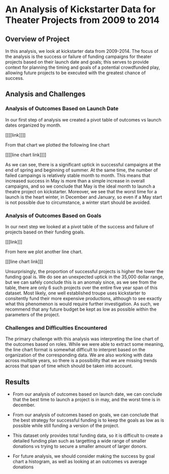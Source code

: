 # An Analysis of Kickstarter Data for Theater Projects from 2009 to 2014

## Overview of Project

In this analysis, we look at kickstarter data from 2009-2014. The focus of the analysis is the success or failure of funding campaigns for theater projects based on their launch date and goals; this serves to provide context for planning the timing and goals of a potential crowdfunded play, allowing future projects to be executed with the greatest chance of success.

## Analysis and Challenges

### Analysis of Outcomes Based on Launch Date

In our first step of analysis we created a pivot table of outcomes vs launch dates organized by month. 

[[[[link]]]]

From that chart we plotted the following line chart

[[[[line chart link]]]]

As we can see, there is a significant uptick in successful campaigns at the end of spring and beginning of summer. At the same time, the number of failed campaings is relatively stable month to month. This means that increased success in May is more than a simple increase in overall campaigns, and so we conclude that May is the ideal month to launch a theatre project on kickstarter. Moreover, we see that the worst time for a launch is the heart winter, in December and January, so even if a May start is not possible due to circumstance, a winter start should be avoided.

### Analysis of Outcomes Based on Goals

In our next step we looked at a pivot table of the success and failure of projects based on their funding goals. 

[[[link]]]

From here we plot another line chart.

[[[line chart link]]]

Unsurprisingly, the proportion of successful projects is higher the lower the funding goal is. We do see an unexpected uptick in the 35,000 dollar range, but we can safely conclude this is an anomaly since, as we see from the table, there are only 6 such projects over the entire five year span of this dataset. Most likely, one well established troupe uses kickstarter to consitently fund their more expensive productions, although to see exactly what this phenomenon is would require further investigation. As such, we recommend that any future budget be kept as low as possible within the parameters of the project.

### Challenges and Difficulties Encountered

The primary challenge with this analysis was interpreting the line chart of the outcomes based on roles. While we were able to extract some meaning, the line chart format is somewhat difficult to interpret based on the organization of the corresponding data. We are also working with data across multiple years, so there is a possibility that we are missing trends across that span of time which should be taken into account.

## Results

- From our analysis of outcomes based on launch date, we can conclude that the best time to launch a project is in may, and the worst time is in december.

- From our analysis of outcomes based on goals, we can conclude that the best strategy for successful funding is to keep the goals as low as is possible while still funding a version of the project. 

- This dataset only provides total funding data, so it is difficult to create a detailed funding plan such as targetting a wide range of smaller donations vs trying to secure a smaller amount of larger donors.

- For future analysis, we should consider making the success by goal chart a histogram, as well as looking at an outcomes vs average donations 
